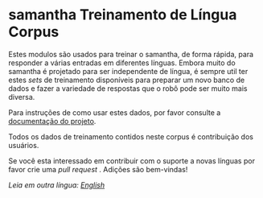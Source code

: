# samantha Treinamento de Língua Corpus

Estes modulos são usados para treinar o samantha, de forma rápida, para responder a várias entradas em diferentes línguas.
Embora muito do samantha é projetado para ser independente de língua, é sempre util ter estes *sets* de treinamento disponíveis
para preparar um novo banco de dados e fazer a variedade de respostas que o robô pode ser muito mais diversa.

Para instruções de como usar estes dados, por favor consulte a [documentação do projeto](https://github.com/RiskyAINetwork/samantha/wiki/Training).

Todos os dados de treinamento contidos neste corpus é contribuição dos usuários.

Se você esta interessado em contribuir com o suporte a novas línguas por favor crie uma *pull request* . Adições são bem-vindas!

*Leia em outra língua: [English](readme.md)*
